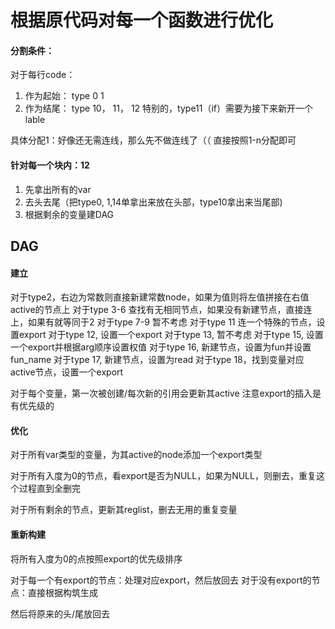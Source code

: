 # 根据原代码对每一个函数进行优化

#### 分割条件：

对于每行code：
1. 作为起始： type 0 1
2. 作为结尾： type 10， 11， 12 
特别的，type11（if）需要为接下来新开一个lable

具体分配1：好像还无需连线，那么先不做连线了（（
直接按照1-n分配即可

#### 针对每一个块内：12

1. 先拿出所有的var
2. 去头去尾（把type0, 1,14单拿出来放在头部，type10拿出来当尾部)
3. 根据剩余的变量建DAG

## DAG

#### 建立

对于type2，右边为常数则直接新建常数node，如果为值则将左值拼接在右值active的节点上
对于type 3-6 查找有无相同节点，如果没有新建节点，直接连上，如果有就等同于2
对于type 7-9 暂不考虑
对于type 11 连一个特殊的节点，设置export
对于type 12, 设置一个export
对于type 13, 暂不考虑
对于type 15, 设置一个export并根据arg顺序设置权值
对于type 16, 新建节点，设置为fun并设置fun_name
对于type 17, 新建节点，设置为read
对于type 18，找到变量对应active节点，设置一个export

对于每个变量，第一次被创建/每次新的引用会更新其active
注意export的插入是有优先级的

#### 优化

对于所有var类型的变量，为其active的node添加一个export类型

对于所有入度为0的节点，看export是否为NULL，如果为NULL，则删去，重复这个过程直到全删完

对于所有剩余的节点，更新其reglist，删去无用的重复变量


#### 重新构建

将所有入度为0的点按照export的优先级排序

对于每一个有export的节点：处理对应export，然后放回去
对于没有export的节点：直接根据构筑生成

然后将原来的头/尾放回去

   